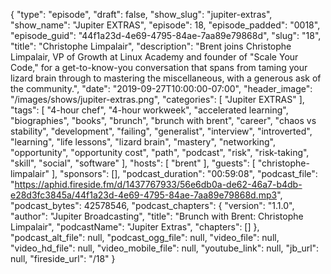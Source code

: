 {
  "type": "episode",
  "draft": false,
  "show_slug": "jupiter-extras",
  "show_name": "Jupiter EXTRAS",
  "episode": 18,
  "episode_padded": "0018",
  "episode_guid": "44f1a23d-4e69-4795-84ae-7aa89e79868d",
  "slug": "18",
  "title": "Christophe Limpalair",
  "description": "Brent joins Christophe Limpalair, VP of Growth at Linux Academy and founder of \"Scale Your Code,\" for a get-to-know-you conversation that spans from taming your lizard brain through to mastering the miscellaneous, with a generous ask of the community.",
  "date": "2019-09-27T10:00:00-07:00",
  "header_image": "/images/shows/jupiter-extras.png",
  "categories": [
    "Jupiter EXTRAS"
  ],
  "tags": [
    "4-hour chef",
    "4-hour workweek",
    "accelerated learning",
    "biographies",
    "books",
    "brunch",
    "brunch with brent",
    "career",
    "chaos vs stability",
    "development",
    "failing",
    "generalist",
    "interview",
    "introverted",
    "learning",
    "life lessons",
    "lizard brain",
    "mastery",
    "networking",
    "opportunity",
    "opportunity cost",
    "path",
    "podcast",
    "risk",
    "risk-taking",
    "skill",
    "social",
    "software"
  ],
  "hosts": [
    "brent"
  ],
  "guests": [
    "christophe-limpalair"
  ],
  "sponsors": [],
  "podcast_duration": "00:59:08",
  "podcast_file": "https://aphid.fireside.fm/d/1437767933/56e6db0a-de62-46a7-b4db-e28d3fc3845a/44f1a23d-4e69-4795-84ae-7aa89e79868d.mp3",
  "podcast_bytes": 42578546,
  "podcast_chapters": {
    "version": "1.1.0",
    "author": "Jupiter Broadcasting",
    "title": "Brunch with Brent: Christophe Limpalair",
    "podcastName": "Jupiter Extras",
    "chapters": []
  },
  "podcast_alt_file": null,
  "podcast_ogg_file": null,
  "video_file": null,
  "video_hd_file": null,
  "video_mobile_file": null,
  "youtube_link": null,
  "jb_url": null,
  "fireside_url": "/18"
}

